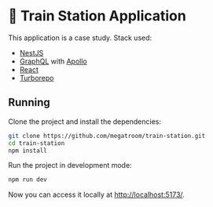 # 🚋 Train Station Application

This application is a case study. Stack used:

- [NestJS](https://nestjs.com/)
- [GraphQL](https://graphql.org/) with [Apollo](https://www.apollographql.com/)
- [React](https://react.dev/)
- [Turborepo](https://turbo.build/)

## Running

Clone the project and install the dependencies:

```bash
git clone https://github.com/megatroom/train-station.git
cd train-station
npm install
```

Run the project in development mode:

```bash
npm run dev
```

Now you can access it locally at [http://localhost:5173/](http://localhost:5173/).
